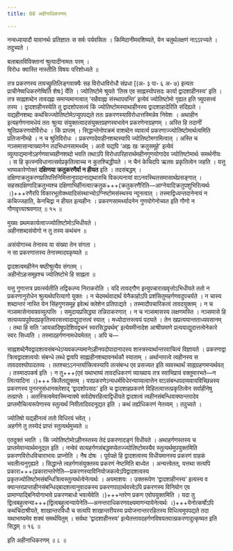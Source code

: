 ```yaml
---
title: 08 अहीनाधिकरणम्

---
```


नन्वध्यायादौ यावानर्थः प्रतिज्ञातः स सर्वः पर्यवसितः । किमिदानीमवशिष्यते, येन चतुर्थलक्षणं नाऽऽरभ्यते । तदुच्यते ।

बलाबलविविक्तानां श्रुत्यादीनामतः परम् ।  
विरोधः क्वास्ति नास्तीति विषयः परिशोध्यते ॥  


तत्र प्रकरणस्य तावच्छ्रुतिलिङ्गवाक्यैः सह विरोधाविरोधौ संप्रधा \[(अ॰ ३ पा॰ ६ अ॰ ७) इत्यतः प्राचीनेष्वधिकरणेष्विति शेषः\] र्येति । ज्योतिष्टोमे श्रूयते ‘तिस्र एव साह्नस्योपसदः कार्या द्वादशाहीनस्य’ इति । तत्र साह्नशब्देन तावदह्ना समाप्यमानत्वात् ‘सहैवाह्ना संस्थापयन्ति’ इत्येवं ज्योतिष्टोमो गृह्यत इति त्र्युपसत्त्वं तस्य । द्वादशाहीनस्येति तु द्वादशोपसत्त्वं किं ज्योतिष्टोमस्याथाहीनस्य द्वादशाहादेरिति संदिह्यते । यद्यहीनशब्दः कथंचिज्ज्योतिष्टोमेऽप्युपपद्यते ततः प्रकरणस्याविरोधात्तस्मिन्नेव निवेशः । अथाहीन इत्यहर्गणनामधेयं ततः श्रुत्या संयुक्तत्वादसंयुक्तग्रहणस्वभावेन प्रकरणेनाग्रहणम् । अस्ति हि तदानीं श्रुतिप्रकरणयोर्विरोधः । किं प्राप्तम् । सिद्धान्तेनोपक्रमं वाशब्देन व्यावर्त्य प्रकरणाज्ज्योतिष्टोमार्थत्वमिति प्रतिजानीमहे । न च श्रुतिविरोधः । प्रकरणादेवाहीनशब्दस्यापि ज्योतिष्टोमगामित्वात् । अस्ति च नञ्समासान्वाख्यानेन तदभिधानसामर्थ्यम् । अतो यद्यपि ‘अह्नः खः क्रतुसमूहे’ इत्येवं व्युत्पाद्यमानोऽहर्गणवाच्यहीनशब्दो भवति तथाऽपि विरोधपरिहारार्थमहीनगुणयोगादेव ज्योतिष्टोमार्थः समर्थनीयः । स हि कृत्स्नविधानात्सर्वप्रकृतित्वाच्च न कुतश्चिद्धीयते । न चैनं केचिदपि ऋतवः प्रकृतित्वेन जहति । यत्तु भाष्यकारेणोक्तं **दक्षिणया क्रतुकरणैर्वा न हीयत** इति । तदसंबद्धम् । दक्षिणाक्रतुकरणप्रतिपत्तिनिमित्तानुपादानाद्यथारुचि विकल्पनायां वाऽनवस्थितसमासार्थप्रसङ्गात् । सहस्रदक्षिणादिक्रतुभ्यश्च दक्षिणाभिर्हीनत्वात्क्रतुक+++(क्रतुकरणैरिति—आग्नेयादिक्रतुपशुभिरित्यर्थः ।)+++रणैरपि विकारभूतोक्थ्यादिसंस्थाभ्योऽग्निष्टोमसंस्थस्य न्यूनत्वात् । तस्माद्विध्यन्तदानेनायं न कंचिज्जहाति, केनचिद्वा न हीयत इत्यहीनः । प्रकरणसामर्थ्यादनेन गुणयोगेनोच्यत इति गौणो न गौणवृत्त्याश्रवणात् ॥ १५ ॥

मुख्यः प्रथमकार्यत्वाज्ज्योतिष्टोमोऽभिधीयते ।  
अहीनशब्दसंयोगो न तु तस्य कथंचन ॥  


असंयोगाच्च तेनास्य या संख्या तेन संगता ।  
न सा प्रकरणात्तस्य तेनास्मादपकृष्यते ॥  


द्वादशत्वमहीनेन षष्ठीश्रुत्यैव संगतम् ।  
अहीनोऽहःसमूहश्च ज्योतिष्टोभे हि साह्नता ॥  


यत्तु गुणात्तत्र प्रवर्त्स्यतीति तद्विकल्प्य निराकरोति । यदि तावद्गौण इत्युपचारात्प्रवृत्तोऽभिधीयते ततो न प्रकरणानुरोधेन श्रुत्यर्थपरित्यागो युक्तः । न चेदमर्थवादार्थं येनैकाहोऽपि प्रशंसितुमहर्गणवदुपचर्यते । न चास्य शब्दान्तरं नास्ति येन सिंहगुणसमूह इवेत्थं क्लेशेन प्रतिपाद्यते । तस्मादौपचारिकत्वं तावदयुक्तम् । न च नञ्समासेनावयवव्युत्पत्तिः । समुदायप्रसिद्ध्या तन्निराकरणात् । न च नञ्समासस्य लक्षणमस्ति । नञ्समासे हि सत्यव्ययपूर्वपदप्रकृतिस्वरसत्त्वादाद्युदात्तत्वं स्यात् । मध्योदात्तस्त्वयं पठ्यते । तेन खप्रत्ययान्तताध्यवसानम् । तथा हि सति ‘आयन्नादिषूपदेशिवद्वचनं स्वरसिद्ध्यर्थम्’ इत्येवमीनादेश आश्रीयमाणे प्रत्ययाद्युदात्तत्वेनेकारे स्वरः सिध्यति । तस्मादहर्गणनामधेयमेतत् । अपि च—

साह्नशब्देनैवद्वादशत्वसंबन्धेऽप्यवकल्प्यमानेऽहीनपदोपादानादस्य शास्त्रस्यार्थान्तरवाचित्वं विज्ञायते । प्रकरणाद्वा त्रित्वद्वादशत्वयोः संबन्धे लब्धे द्वावपि साह्नाहीनशब्दावनर्थकौ स्याताम् । अर्थान्तरत्वे त्वहीनस्य स तावदवश्योपादतव्यः । ततश्चाऽऽनन्तर्यात्त्रित्वस्यापि तत्संबन्ध एव प्रसज्यत इति व्यवस्थार्थं साह्नग्रहणमप्यर्थवत् । तस्मादपकर्ष इति । न तु+++(एवं यथाभाष्यं तावदधिकरणं व्याख्याय तत्र स्वाभिप्रायं वक्तुमारभते—न त्वित्यादिना ।)+++ किलैतद्युक्तम् । परप्रकरणेऽन्यधर्मविधेरन्याय्यत्वात्तेन वाऽसंबन्धपदव्यवायविच्छिन्नस्य प्रकरणस्य पुनरनुसंधानक्लेशाद् ‘द्वादशोपसदः’ इति च द्वादशाहप्रकरणे विहितत्वात्तत्प्रकृतित्वेन सर्वाहीनेषु तत्प्राप्तेः । अतस्त्रित्वमेवास्मिन्वाक्ये सर्वदोषरहित्वाद्विधीयते द्वादशत्वं त्वहीनसंबन्धिवाक्यान्तरादेव प्राप्तमौचित्यरूपेणास्य स्तुत्यर्थं निवीतादिवदनूद्यत इति । कथं तर्ह्यधिकरणं नेतव्यम् । तदुच्यते ।

ज्योतिषो यद्यहीनत्वं ततो विधिरयं भवेत् ।  
अहर्गणे तु तस्येदं प्राप्तं स्तुत्यर्थमुच्यते ॥  


एतदुक्तं भवति । किं ज्योतिष्टोमोऽहीनस्तस्य तेदं प्रकरणादङ्गं विधीयते । अथाहर्गणस्तस्य च प्राप्तमेवान्यार्थमनूद्यत इति । नन्वेवं सत्यहर्गणसंबद्धमप्येतज्ज्योतिष्टोमस्यैव स्तुत्यर्थमुपयुक्तमिति प्रकरणविरोधविचाराभावः प्राप्नोति । नैष दोषः । पूर्वपक्षे हि द्वादशत्वस्य विधीयमानस्य प्रकरणं ग्राहकं भवतीत्यनुगृह्यते । सिद्धान्ते त्वहर्गणसंयुक्तस्य प्रकरणं नेष्टमिति बाध्येत । अन्यत्त्वेतत्, यत्तथा सत्यपि प्रकारा+++(प्रकारान्तरेणेति—प्रकरणस्याविनियोजकत्वेऽपिद्वादशत्वस्य प्रकृतज्योतिष्टोमसंबन्धित्रित्वस्तुत्यर्थत्वेनेत्यर्थः । अयमाशयः । उक्तरूपेण ‘द्वादशाहीनस्य’ इत्यस्य व क्यान्तरप्राप्ताहीनसंबन्धिद्बादशत्वानुवादकस्य प्रकरणपाठार्थवत्त्वेऽपि प्रकरणस्य विनियोग एव प्रामाण्याद्बिनियोगाभावे प्रकरणबाधो भवत्येवेति ।)+++न्तरेण प्रकण एवोपयुक्तमिति । यदा तु द्वित्वबहुत्वन्या+++(द्वित्वबहुत्वन्यायेनेति—अनन्तराधिकरणवक्ष्यमाणन्यायेनेत्यर्थः ।)+++येनोत्कर्षोऽपि कथंचिदाश्रीयते, शाखान्तरविधौ च सत्यपि शाखान्तरीयस्य प्रयोजनान्तररहितस्य विधित्वमुपपद्यते तदा यथाभाष्यमेव शक्यं समर्थयितुम् । सर्वथा ‘द्वादशाहीनस्य’ इत्येतत्तावदहर्गणविषयतवात्प्रकरणादुत्कृष्यत इति सिद्धम् ॥ १६ ॥

इति अहीनाधिकरणम् ॥ ८ ॥
